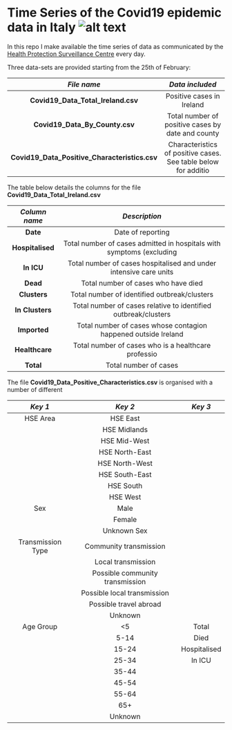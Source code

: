 # Time Series of the Covid19 epidemic data in Italy ![alt text](https://github.com/DavideMagno/IrishCovidData/blob/master/IMG_0080.jpeg "Covid")
In this repo I make available the time series of data as communicated by the [Health Protection Surveillance Centre](https://www.hpsc.ie/a-z/respiratory/coro|virus/novelcoro|virus/casesinireland/) every day.

Three data-sets are provided starting from the 25th of February:

*File name*                                    | *Data included*
:---------------------------------------------:|:--------------------------------------------------:
**Covid19_Data_Total_Ireland.csv**             | Positive cases in Ireland 
**Covid19_Data_By_County.csv**                 | Total number of positive cases by date and county
**Covid19_Data_Positive_Characteristics.csv**  | Characteristics of positive cases. See table below for additio|l info

The table below details the columns for the file **Covid19_Data_Total_Ireland.csv**

|*Column name*    | *Description*
|:---------------:|:-----------------------:
|**Date**         | Date of reporting
|**Hospitalised** | Total number of cases admitted in hospitals with symptoms (excluding |people in ICU)
|**In ICU**       | Total number of cases hospitalised and under intensive care units
|**Dead**         | Total number of cases who have died
|**Clusters**     | Total number of identified outbreak/clusters
|**In Clusters**  | Total number of cases relative to identified outbreak/clusters
|**Imported**     | Total number of cases whose contagion happened outside Ireland
|**Healthcare**   | Total number of cases who is a healthcare professio|l
|**Total**        | Total number of cases

The file **Covid19_Data_Positive_Characteristics.csv** is organised with a number of different 

|*Key 1*        | *Key 2*        | *Key 3*   
|:-------------:|:--------------:|:---------:
|HSE Area          | HSE East       | |
|                  | HSE Midlands   | |
|                  | HSE Mid-West   | |
|                  | HSE North-East | |
|                  | HSE North-West | |
|                  | HSE South-East | |
|                  | HSE South      | |
|                  | HSE West       | |
|Sex               | Male           | |
|                  | Female         | |
|                  | Unknown Sex    | |
|Transmission Type | Community transmission | |
|                  | Local transmission     | |
|                  | Possible community transmission | |
|                  | Possible local transmission | |
|                  | Possible travel abroad | |
|                  | Unknown | |
|Age Group         | <5   | Total
|                  | 5-14 | Died
|                  | 15-24 | Hospitalised
|                  | 25-34 | In ICU
|                  | 35-44 |  |
|                  | 45-54 |  |
|                  | 55-64 |  |
|                  | 65+   |  |
|                  | Unknown   |  |

